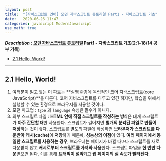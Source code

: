 ```yaml
---
layout: post
title:  "[자바스크립트 언어] 모던 자바스크립트 튜토리얼 Part1 - 자바스크립트 기초"
date:   2020-06-26 11:47 
categories: javascript ModernJavascript 
use_math: true
---
```


**_Description_ : [모던 자바스크립트 튜토리얼][1] Part1 - 자바스크립트 기초(2:1-18/14 공부 기록)**

[1]: https://ko.javascript.info/first-steps
* [2.1 Hello, World!](#Hello-World)

***

## 2.1 Hello, World! <a id="Hello-World"></a>
  
  1. 여러분이 읽고 있는 이 파트는 **실행 환경에 독립적인 코어 자바스크립트(core JavaScript)**를 다룬다. 
  코어 자바스크립트를 다루고 있긴 하지만, 학습을 위해서 실행할 수 있는 환경으로 브라우저를 사용할 것이다. 
  2. 모던 마크업 : `type` 과 `language` 속성은 필수가 아니다.
  3. 외부 스크립트 파일 : **HTML 안에 직접 스크립트를 작성하는 방식**은 대개 스크립트가 **아주 간단할 때**만 사용한다. 
  스크립트가 길어지면 **별개의 분리된 파일로 만들어 저장**하는 것이 좋다.
  스크립트를 별도의 파일에 작성하면 **브라우저가 스크립트를 다운받아 캐시(cache)에 저장**하기 때문에, **성능상의 이점**이 있다.
  **여러 페이지에서 동일한 스크립트를 사용하는 경우**, 브라우저는 페이지가 바뀔 때마다 스크립트를 새로 다운받지 않고 **캐시로부터 스크립트를 가져와 사용**한다. 
  스크립트 파일을 **한 번만 다운**받으면 된다.
  이를 통해 **트래픽이 절약**되고 **웹 페이지의 실 속도가 빨라진다**.
